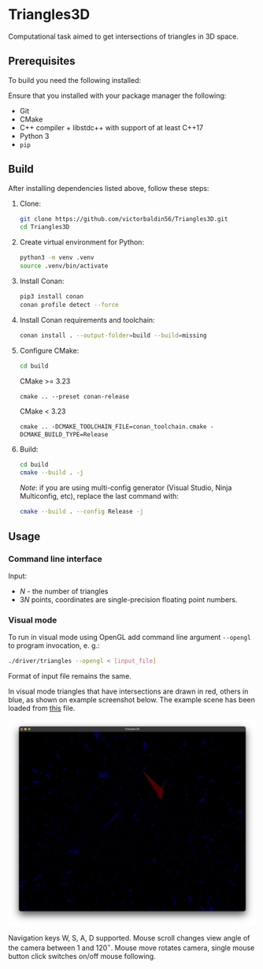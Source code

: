 # Triangles3D

Computational task aimed to get intersections of triangles
in 3D space.

## Prerequisites

To build you need the following installed:

Ensure that you installed with your package manager the following:

* Git
* CMake
* C++ compiler + libstdc++ with support of at least C++17
* Python 3
* `pip`

## Build

After installing dependencies listed above, follow these steps:

1. Clone:

   ```sh
   git clone https://github.com/victorbaldin56/Triangles3D.git
   cd Triangles3D
   ```

1. Create virtual environment for Python:

   ```sh
   python3 -m venv .venv
   source .venv/bin/activate
   ```

1. Install Conan:

   ```sh
   pip3 install conan
   conan profile detect --force
   ```

1. Install Conan requirements and toolchain:

   ```sh
   conan install . --output-folder=build --build=missing
   ```

1. Configure CMake:

   ```sh
   cd build
   ```

   CMake >= 3.23

   ```
   cmake .. --preset conan-release
   ```

   CMake < 3.23

   ```
   cmake .. -DCMAKE_TOOLCHAIN_FILE=conan_toolchain.cmake -DCMAKE_BUILD_TYPE=Release
   ```

1. Build:

   ```sh
   cd build
   cmake --build . -j
   ```

   *Note*: if you are using multi-config generator
   (Visual Studio, Ninja Multiconfig, etc),
   replace the last command with:

   ```sh
   cmake --build . --config Release -j
   ```

## Usage

### Command line interface

Input:

* $N$ - the number of triangles
* $3N$ points, coordinates are single-precision floating point numbers.

### Visual mode

To run in visual mode using OpenGL add command line argument `--opengl` to program
invocation, e. g.:

```sh
./driver/triangles --opengl < [input_file]
```

Format of input file remains the same.

In visual mode triangles that have intersections are drawn in red, others in blue,
as shown on example screenshot below. The example scene has been loaded from
[this](tests/e2e/bench/input/test_1.in) file.

![Alt text](media/window.png)

Navigation keys W, S, A, D supported. Mouse scroll changes view angle of the camera
between $1$ and $120^{\circ}$. Mouse move rotates camera, single mouse button click
switches on/off mouse following.
